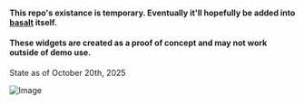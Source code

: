 #### This repo's existance is temporary. Eventually it'll hopefully be added into [basalt](https://github.com/AustinJ235/basalt) itself.
#### These widgets are created as a proof of concept and may not work outside of demo use.

State as of October 20th, 2025

![Image](https://github.com/user-attachments/assets/1f1e652f-bdf2-4f30-b0ea-fc2b6119598b)

